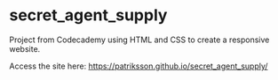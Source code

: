 # secret_agent_supply

Project from Codecademy using HTML and CSS to create a responsive website.

Access the site here: https://patriksson.github.io/secret_agent_supply/
